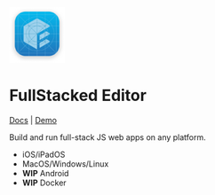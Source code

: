 <img height=100 width=100 src="editor/assets/dev-icon.png" />

# FullStacked Editor

[Docs](https://docs.fullstacked.org) | [Demo](https://demo.fullstacked.org)

Build and run full-stack JS web apps on any platform.

-   iOS/iPadOS
-   MacOS/Windows/Linux
-   **WIP** Android
-   **WIP** Docker


